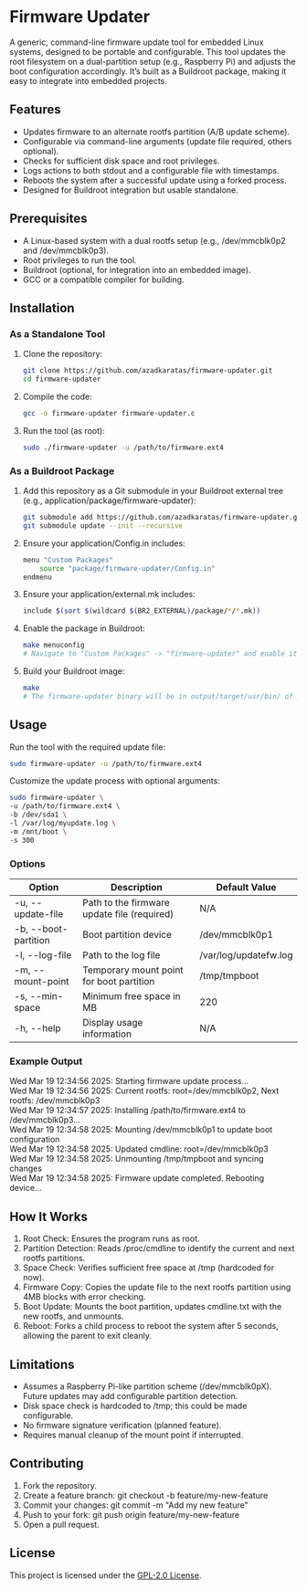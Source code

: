 # Firmware Updater

A generic, command-line firmware update tool for embedded Linux systems, designed to be portable and configurable. This tool updates the root filesystem on a dual-partition setup (e.g., Raspberry Pi) and adjusts the boot configuration accordingly. It’s built as a Buildroot package, making it easy to integrate into embedded projects.

## Features
- Updates firmware to an alternate rootfs partition (A/B update scheme).
- Configurable via command-line arguments (update file required, others optional).
- Checks for sufficient disk space and root privileges.
- Logs actions to both stdout and a configurable file with timestamps.
- Reboots the system after a successful update using a forked process.
- Designed for Buildroot integration but usable standalone.

## Prerequisites
- A Linux-based system with a dual rootfs setup (e.g., /dev/mmcblk0p2 and /dev/mmcblk0p3).
- Root privileges to run the tool.
- Buildroot (optional, for integration into an embedded image).
- GCC or a compatible compiler for building.

## Installation

### As a Standalone Tool
1. Clone the repository:
   ```bash
   git clone https://github.com/azadkaratas/firmware-updater.git
   cd firmware-updater
   ```
2. Compile the code:
   ```bash
   gcc -o firmware-updater firmware-updater.c
   ```
3. Run the tool (as root):
   ```bash
   sudo ./firmware-updater -u /path/to/firmware.ext4
   ```
### As a Buildroot Package
1. Add this repository as a Git submodule in your Buildroot external tree (e.g., application/package/firmware-updater):
   ```bash
   git submodule add https://github.com/azadkaratas/firmware-updater.git application/package/firmware-updater
   git submodule update --init --recursive
   ```
2. Ensure your application/Config.in includes:
   ```bash
   menu "Custom Packages"
       source "package/firmware-updater/Config.in"
   endmenu
   ```
3. Ensure your application/external.mk includes:
   ```bash
   include $(sort $(wildcard $(BR2_EXTERNAL)/package/*/*.mk))
   ```
4. Enable the package in Buildroot:
   ```bash
   make menuconfig
   # Navigate to "Custom Packages" -> "firmware-updater" and enable it
   ```
5. Build your Buildroot image:
   ```bash
   make
   # The firmware-updater binary will be in output/target/usr/bin/ of your Buildroot image.
   ```
## Usage
Run the tool with the required update file:
   ```bash
   sudo firmware-updater -u /path/to/firmware.ext4
   ```
Customize the update process with optional arguments:
   ```bash
   sudo firmware-updater \
   -u /path/to/firmware.ext4 \
   -b /dev/sda1 \
   -l /var/log/myupdate.log \
   -m /mnt/boot \
   -s 300
   ```
### Options
| Option                | Description                                  | Default Value            |
|-----------------------|----------------------------------------------|--------------------------|
| -u, --update-file     | Path to the firmware update file (required) | N/A                      |
| -b, --boot-partition  | Boot partition device                       | /dev/mmcblk0p1           |
| -l, --log-file        | Path to the log file                        | /var/log/updatefw.log    |
| -m, --mount-point     | Temporary mount point for boot partition    | /tmp/tmpboot             |
| -s, --min-space       | Minimum free space in MB                    | 220                      |
| -h, --help            | Display usage information                   | N/A                      |

### Example Output
Wed Mar 19 12:34:56 2025: Starting firmware update process...<br>
Wed Mar 19 12:34:56 2025: Current rootfs: root=/dev/mmcblk0p2, Next rootfs: /dev/mmcblk0p3<br>
Wed Mar 19 12:34:57 2025: Installing /path/to/firmware.ext4 to /dev/mmcblk0p3...<br>
Wed Mar 19 12:34:58 2025: Mounting /dev/mmcblk0p1 to update boot configuration<br>
Wed Mar 19 12:34:58 2025: Updated cmdline: root=/dev/mmcblk0p3<br>
Wed Mar 19 12:34:58 2025: Unmounting /tmp/tmpboot and syncing changes<br>
Wed Mar 19 12:34:58 2025: Firmware update completed. Rebooting device...<br>

## How It Works
1. Root Check: Ensures the program runs as root.
2. Partition Detection: Reads /proc/cmdline to identify the current and next rootfs partitions.
3. Space Check: Verifies sufficient free space at /tmp (hardcoded for now).
4. Firmware Copy: Copies the update file to the next rootfs partition using 4MB blocks with error checking.
5. Boot Update: Mounts the boot partition, updates cmdline.txt with the new rootfs, and unmounts.
6. Reboot: Forks a child process to reboot the system after 5 seconds, allowing the parent to exit cleanly.

## Limitations
- Assumes a Raspberry Pi-like partition scheme (/dev/mmcblk0pX). Future updates may add configurable partition detection.
- Disk space check is hardcoded to /tmp; this could be made configurable.
- No firmware signature verification (planned feature).
- Requires manual cleanup of the mount point if interrupted.

## Contributing
1. Fork the repository.
2. Create a feature branch:
   git checkout -b feature/my-new-feature
3. Commit your changes:
   git commit -m "Add my new feature"
4. Push to your fork:
   git push origin feature/my-new-feature
5. Open a pull request.

## License
This project is licensed under the [GPL-2.0 License](LICENSE).